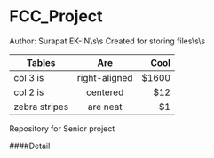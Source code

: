 # FCC_Project
Author: Surapat EK-IN\s\s
Created for storing files\s\s

| Tables        | Are           | Cool  |
| ------------- |:-------------:| -----:|
| col 3 is      | right-aligned | $1600 |
| col 2 is      | centered      |   $12 |
| zebra stripes | are neat      |    $1 |




Repository for Senior project

<For detail>


####Detail
